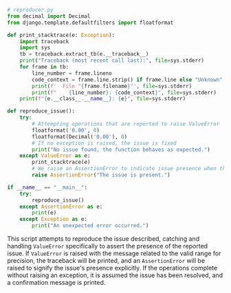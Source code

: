 ```python
# reproducer.py
from decimal import Decimal
from django.template.defaultfilters import floatformat

def print_stacktrace(e: Exception):
    import traceback
    import sys
    tb = traceback.extract_tb(e.__traceback__)
    print("Traceback (most recent call last):", file=sys.stderr)
    for frame in tb:
        line_number = frame.lineno
        code_context = frame.line.strip() if frame.line else "Unknown"
        print(f'  File "{frame.filename}"', file=sys.stderr)
        print(f"    {line_number}: {code_context}", file=sys.stderr)
    print(f"{e.__class__.__name__}: {e}", file=sys.stderr)

def reproduce_issue():
    try:
        # Attempting operations that are reported to raise ValueError
        floatformat('0.00', 0)
        floatformat(Decimal('0.00'), 0)
        # If no exception is raised, the issue is fixed
        print("No issue found, the function behaves as expected.")
    except ValueError as e:
        print_stacktrace(e)
        # We raise an AssertionError to indicate issue presence when this exception is caught
        raise AssertionError("The issue is present.")

if __name__ == "__main__":
    try:
        reproduce_issue()
    except AssertionError as e:
        print(e)
    except Exception as e:
        print("An unexpected error occurred.")
```

This script attempts to reproduce the issue described, catching and handling `ValueError` specifically to assert the presence of the reported issue. If `ValueError` is raised with the message related to the valid range for precision, the traceback will be printed, and an `AssertionError` will be raised to signify the issue's presence explicitly. If the operations complete without raising an exception, it is assumed the issue has been resolved, and a confirmation message is printed.
